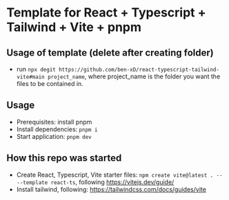 # Template for React + Typescript + Tailwind + Vite + pnpm

## Usage of template (delete after creating folder)
- run `npx degit https://github.com/ben-xD/react-typescript-tailwind-vite#main project_name`, where project_name is the folder you want the files to be contained in.

## Usage

- Prerequisites: install pnpm
- Install dependencies: `pnpm i`
- Start application: `pnpm dev`

## How this repo was started
- Create React, Typescript, Vite starter files: `npm create vite@latest . -- --template react-ts`, following https://vitejs.dev/guide/
- Install tailwind, following: https://tailwindcss.com/docs/guides/vite